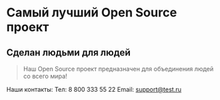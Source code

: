 # Самый лучший Open Source проект

## Сделан людьми для людей

> Наш Open Source проект предназначен для объединения людей со всего мира!

Наши контакты: 
Тел: 8 800 333 55 22
Email: [support@test.ru](mailto:support@test.ru)
